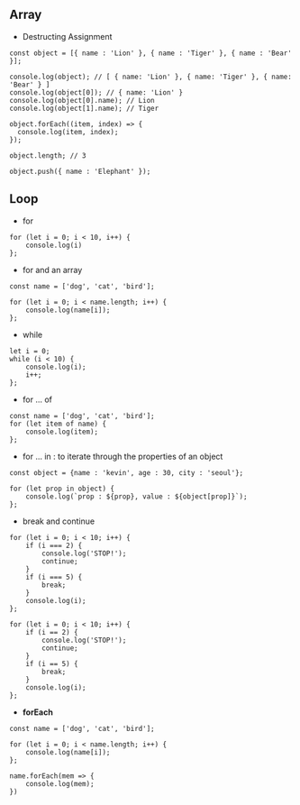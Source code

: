 ## Array

- Destructing Assignment
```
const object = [{ name : 'Lion' }, { name : 'Tiger' }, { name : 'Bear' }];

console.log(object); // [ { name: 'Lion' }, { name: 'Tiger' }, { name: 'Bear' } ]
console.log(object[0]); // { name: 'Lion' }
console.log(object[0].name); // Lion
console.log(object[1].name); // Tiger
```
```
object.forEach((item, index) => {
  console.log(item, index);
});
```
```
object.length; // 3
```
```
object.push({ name : 'Elephant' });
```

## Loop
- for
```
for (let i = 0; i < 10, i++) {
    console.log(i)
};
```
- for and an array
```
const name = ['dog', 'cat', 'bird'];

for (let i = 0; i < name.length; i++) {
    console.log(name[i]);
};
```

- while
```
let i = 0;
while (i < 10) {
    console.log(i);
    i++;
};
```

- for ... of
```
const name = ['dog', 'cat', 'bird'];
for (let item of name) {
    console.log(item);
};
```
- for ... in : to iterate through the properties of an object
```
const object = {name : 'kevin', age : 30, city : 'seoul'};

for (let prop in object) {
    console.log(`prop : ${prop}, value : ${object[prop]}`);
};
```
- break and continue
```
for (let i = 0; i < 10; i++) {
    if (i === 2) {
        console.log('STOP!');
        continue;
    }
    if (i === 5) {
        break;
    }
    console.log(i);
};
```
```
for (let i = 0; i < 10; i++) {
    if (i == 2) {
        console.log('STOP!');
        continue;
    }
    if (i == 5) {
        break;
    }
    console.log(i);
};
```
- **forEach**
```
const name = ['dog', 'cat', 'bird'];

for (let i = 0; i < name.length; i++) {
    console.log(name[i]);
};
```
```
name.forEach(mem => {
    console.log(mem);
})
```
